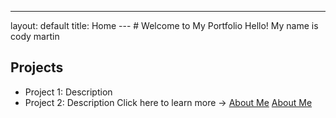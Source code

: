 ---
layout: default
title: Home
--- # Welcome to My Portfolio Hello! My name is cody martin
## Projects
- Project 1: Description
- Project 2: Description
Click here to learn more → [About Me](about.md)
[About Me](about.md)
